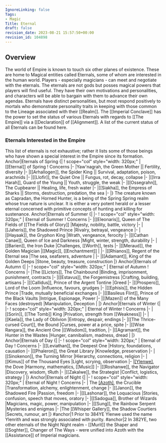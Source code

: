 ```yaml
---
IgnoreLinking: false
Tags:
- Magic
Title: Eternal
draft: false
revision_date: 2023-08-21 15:57:50+00:00
revision_id: 104898
---
```


## Overview
The world of Empire is known to touch six other planes of existence. These are home to Magical entities called Eternals, some of whom are interested in the human world. Players - especially magicians - can meet and negotiate with the eternals. The eternals are not gods but posses magical powers that players will find useful. They have their own motivations and personalities, and characters will be able to bargain with them to advance their own agendas.
Eternals have distinct personalities, but most respond positively to mortals who demonstrate personality traits in keeping with those  common to the Lineage associated with their [[Realm]].
The [[Imperial Conclave]] has the power to set the status of various Eternals with regards to [[The Empire]] via a [[Declaration]] of [[Alignment]]. A list of the current status of all Eternals can be found here.
### Eternals Interested in the Empire
This list of eternals is not exhaustive; rather it lists some of those beings who have shown a special interest in the Empire since its formation.
Anchor|Eternals of Spring
{|
! scope="col" style="width: 320px;" | [[Eternal]] of Spring
! Concerns
|-
|Yaw'nagrah, the Green Mother || Fertility, diversity
|-
|[[Arhallogen]], the Spider King || Survival, adaptation, poison, arachnids
|-
|[[Llofir]], the Quiet One || Fungus, rot, decay, collapse
|-
|[[Irra Harah]], Guard of the Young || Youth, struggle, the weak
|-
|[[Ossegrahn]], The Cupbearer || Healing, life, fresh water
|-
|[[Siakha]], the Empress of Sharks || Storms, destruction, predation, the sea
|-
|}
The creature known as Capradan, the Horned Hunter, is a being of the Spring Spring realm whose true nature is unclear. It is either a very potent herald or a lesser eternal concerned with primitive concepts of hunting and killing for sustenance.
Anchor|Eternals of Summer
{|
|-
! scope="col" style="width: 320px;" | Eternal of Summer
! Concerns
|-
|[[Eleonaris]], Queen of The Fields of [[The Fields of Glory]]
|Majesty, nobility, battle, victory
|-
|[[Jaheris]], the Shadowed Prince
|Rivalry, betrayal, vengeance
|-
|[[Hayaak]], the Gryphon King
|Wrath, vengeance, ferocity
|-
|[[Cathan Canae]], Queen of Ice and Darkness
|Might, winter, strength, durability
|-
|[[Barien]], the Iron Duke
|Challenges, [[Worth]], tests
|-
|[[Meraud]], the Golden Magician
|[[Magic]], [[Enchantment]]
|
|-
|[[Rhianos]], Regent of the Eternal sea
|The sea, seafarers, adventure
|
|-
|[[Adamant]], King of the Golden Deeps
|Stone, beauty, treasure, construction
|}
Anchor|Eternals of Autumn
{|
|-
! scope="col" style="width: 320px;" | Eternal of Autumn
! Concerns
|-
|The [[Lictors]], The Chainbound
|Binding, imprisonment, punishment, contracts
|-
|[[Estavus]], the Forgemistress
|Crafting, building, artisans
|-
|[[Callidus]], Prince of the Argent Tontine
|Greed
|-
|[[Prospero]], Lord of the Loom
|Influence, favours, grudges
|-
|[[Ephisis]], the Hidden Prince
|Trade, mutually beneficial exchanges
|-
|[[Basileus Flint]], Prince of the Black Vaults
|Intrigue, Espionage, Power
|-
|[[Mazen]] of the Many Faces (destroyed)
|Manipulation, Deception
|
|}
Anchor|Eternals of Winter
{|
|-
! scope="col" style="width: 320px;" | Eternal of Winter
! Concerns
|-
|[[Sorin]], [[The Tomb]] King
|Privation, strength from [[Weakness]]
|-
|[[Kaela]], the Lady of Oblivion
|Entropy, despair, endings
|-
|[[The Thrice-cursed Court]], the Bound
|Curses, power at a price, spite
|-
|[[Wise Rangara]], the Ancient One
|[[Wisdom]], tradition, 
|-
|[[Agramant]], the Hunter in the Wastes
|Hunger, cannibalism, madness, dread
|
|}
Anchor|Eternals of Day
{|
|-
! scope="col" style="width: 320px;" | Eternal of Day
! Concerns
|-
|[[Leviathan]], the Deepest One
|History, foundations, causation
|-
|[[Phaleron]], the Great Library
|Knowledge, preservation
|-
|[[Sinokenon]], the Turning Mirror
|Hierarchy, connections, religion
|-
|[[Kimus]] of the Thousand Eyes
|Light, scrying, observation
|-
|[[Ylenwe]](1), the Dove
|Harmony, mathematics, [[Music]]
|-
|[[Roshanwe]], the Navigator
|Discovery, wisdom, tRuth
|-
|[[Zakalwe]], the Strategist
|Conflict, logistics, strategy
|
|}
Anchor|Eternals of Night
{|
|-
! scope="col" style="width: 320px;" | Eternal of Night
! Concerns
|-
| The [[Azoth]](2), the Crucible
|Transformation, alchemy, enlightenment, change
|-
|[[Janon]], the Shadowed Fire
|Passion, freedom
|-
|[[Lashonar]], the Loquacious
|Stories, confusion, speech that moves, oratory
|-
|[[Sadogua]], Brother of Wizards
|Magicians, magic, power, manipulation
|-
|[[Sung]], the Rainbow Serpent
|Mysteries and enigmas
|-
|The [[Whisper Gallery]], the Shadow Courtiers
|Secrets, rumour, art
|}
#anchor|1 Prior to 384YE Ylenwe used the name Ylenrith and was strongly associated with purity.
#anchor|2 In 382YE, two other eternals of the Night Night realm - [[Murit]] the Shaper and [[Soghter]], Changer of The Ways - were unified into Azoth with the [[Assistance]] of Imperial magicians.